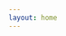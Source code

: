 ```yaml
---
layout: home
---
```


<script setup lang="ts">
import { defineAsyncComponent } from 'vue'
import FlightMap from './components/FlightMap.vue'

const MiniChat = defineAsyncComponent(() => 
  import('./components/MiniChat.vue')
)

const flightData = [
  {
    date: "2014-06-07",
    time: "17:40:00",
    origin: "SIN",
    destination: "DXB",
    flightNumber: "EK405",
    departureDateTime: "2014-06-07T17:40:00",
    arrivalDateTime: "2014-06-08T00:50:00",
    airline: "EK",
    aircraft: "77W",
    class: null,
    seat: null
  },
  {
    date: "2014-06-07",
    time: "05:15:00",
    origin: "DXB",
    destination: "BOS",
    flightNumber: "EK237",
    departureDateTime: "2014-06-08T05:15:00",
    arrivalDateTime: "2014-06-08T18:45:00",
    airline: "EK",
    aircraft: "77L",
    class: null,
    seat: null
  },
  {
    date: "2014-07-03",
    time: "22:45:00",
    origin: "BOS",
    destination: "ATL",
    flightNumber: "DL1201",
    departureDateTime: "2014-07-03T22:45:00",
    arrivalDateTime: "2014-07-04T01:38:00",
    airline: "DL",
    aircraft: "738",
    class: null,
    seat: null
  },
  {
    date: "2014-07-04",
    time: "02:50:00",
    origin: "ATL",
    destination: "TPA",
    flightNumber: "DL2277",
    departureDateTime: "2014-07-04T02:50:00",
    arrivalDateTime: "2014-07-04T04:13:00",
    airline: "DL",
    aircraft: "739",
    class: null,
    seat: null
  },
  {
    date: "2014-07-06",
    time: "14:15:00",
    origin: "TPA",
    destination: "BOS",
    flightNumber: "B6192",
    departureDateTime: "2014-07-06T14:15:00",
    arrivalDateTime: "2014-07-06T17:13:00",
    airline: "B6",
    aircraft: "320",
    class: null,
    seat: null
  },
  {
    date: "2014-08-16",
    time: "03:15:00",
    origin: "BOS",
    destination: "DXB",
    flightNumber: "EK238",
    departureDateTime: "2014-08-16T03:15:00",
    arrivalDateTime: "2014-08-16T15:30:00",
    airline: "EK",
    aircraft: "77W",
    class: null,
    seat: null
  },
  {
    date: "2014-08-16",
    time: "22:45:00",
    origin: "DXB",
    destination: "SIN",
    flightNumber: "EK432",
    departureDateTime: "2014-08-16T22:45:00",
    arrivalDateTime: "2014-08-17T06:05:00",
    airline: "EK",
    aircraft: "77W",
    class: null,
    seat: null
  },
  {
    date: "2014-08-24",
    time: "02:15:00",
    origin: "SIN",
    destination: "HKG",
    flightNumber: "3K697",
    departureDateTime: "2014-08-24T02:15:00",
    arrivalDateTime: "2014-08-24T06:15:00",
    airline: "3K",
    aircraft: "320",
    class: null,
    seat: null
  },
  {
    date: "2014-08-29",
    time: "06:55:00",
    origin: "HKG",
    destination: "SIN",
    flightNumber: "3K698",
    departureDateTime: "2014-08-29T06:55:00",
    arrivalDateTime: "2014-08-29T10:40:00",
    airline: "3K",
    aircraft: "320",
    class: null,
    seat: null
  },
  {
    date: "2015-06-07",
    time: "15:15:00",
    origin: "SIN",
    destination: "IST",
    flightNumber: "TK55",
    departureDateTime: "2015-06-07T15:15:00",
    arrivalDateTime: "2015-06-08T02:40:00",
    airline: "TK",
    aircraft: "330",
    class: null,
    seat: null
  },
  {
    date: "2015-06-08",
    time: "06:30:00",
    origin: "IST",
    destination: "GRU",
    flightNumber: "TK15",
    departureDateTime: "2015-06-08T06:30:00",
    arrivalDateTime: "2015-06-08T19:55:00",
    airline: "TK",
    aircraft: "77W",
    class: null,
    seat: null
  },
  {
    date: "2015-09-10",
    time: "06:05:00",
    origin: "GRU",
    destination: "IST",
    flightNumber: "TK16",
    departureDateTime: "2015-09-10T06:05:00",
    arrivalDateTime: "2015-09-10T18:35:00",
    airline: "TK",
    aircraft: "77W",
    class: null,
    seat: null
  },
  {
    date: "2015-09-10",
    time: "22:20:00",
    origin: "IST",
    destination: "SIN",
    flightNumber: "TK54",
    departureDateTime: "2015-09-10T22:20:00",
    arrivalDateTime: "2015-09-11T09:25:00",
    airline: "TK",
    aircraft: "330",
    class: null,
    seat: null
  },
  {
    date: "2015-10-12",
    time: "13:45:00",
    origin: "SIN",
    destination: "DXB",
    flightNumber: "EK355",
    departureDateTime: "2015-10-12T13:45:00",
    arrivalDateTime: "2015-10-12T20:55:00",
    airline: "EK",
    aircraft: "388",
    class: null,
    seat: null
  },
  {
    date: "2015-10-12",
    time: "23:20:00",
    origin: "DXB",
    destination: "FCO",
    flightNumber: "EK99",
    departureDateTime: "2015-10-12T23:20:00",
    arrivalDateTime: "2015-10-13T05:25:00",
    airline: "EK",
    aircraft: "773",
    class: null,
    seat: null
  },
  {
    date: "2015-10-18",
    time: "13:25:00",
    origin: "FCO",
    destination: "DXB",
    flightNumber: "EK98",
    departureDateTime: "2015-10-18T13:25:00",
    arrivalDateTime: "2015-10-18T19:15:00",
    airline: "EK",
    aircraft: "388",
    class: null,
    seat: null
  },
  {
    date: "2015-10-18",
    time: "23:05:00",
    origin: "DXB",
    destination: "SIN",
    flightNumber: "EK354",
    departureDateTime: "2015-10-18T23:05:00",
    arrivalDateTime: "2015-10-19T07:00:00",
    airline: "EK",
    aircraft: "388",
    class: null,
    seat: null
  },
  {
    date: "2015-12-20",
    time: "23:45:00",
    origin: "SIN",
    destination: "CGK",
    flightNumber: "3K201",
    departureDateTime: "2015-12-20T23:45:00",
    arrivalDateTime: "2015-12-21T01:35:00",
    airline: "3K",
    aircraft: null,
    class: null,
    seat: null
  },
  {
    date: "2016-02-05",
    time: "09:45:00",
    origin: "SIN",
    destination: "CGK",
    flightNumber: "GA835",
    departureDateTime: "2016-02-05T09:45:00",
    arrivalDateTime: "2016-02-05T11:40:00",
    airline: "GA",
    aircraft: "738",
    class: null,
    seat: null
  },
  {
    date: "2016-02-10",
    time: "04:15:00",
    origin: "CGK",
    destination: "SIN",
    flightNumber: "JT*154",
    departureDateTime: "2016-02-10T04:15:00",
    arrivalDateTime: "2016-02-10T06:00:00",
    airline: "JT*",
    aircraft: "739",
    class: null,
    seat: null
  },
  {
    date: "2017-01-08",
    time: "13:00:00",
    origin: "CGK",
    destination: "SIN",
    flightNumber: "TR2273",
    departureDateTime: "2017-01-08T13:00:00",
    arrivalDateTime: "2017-01-08T14:50:00",
    airline: "TR",
    aircraft: "320",
    class: null,
    seat: null
  },
  {
    date: "2017-07-02",
    time: "13:40:00",
    origin: "SIN",
    destination: "DXB",
    flightNumber: "EK355",
    departureDateTime: "2017-07-02T13:40:00",
    arrivalDateTime: "2017-07-02T20:50:00",
    airline: "EK",
    aircraft: null,
    class: "Economy",
    seat: null
  },
  {
    date: "2017-07-03",
    time: "00:00:00",
    origin: "DXB",
    destination: "MUC",
    flightNumber: "EK53",
    departureDateTime: "2017-07-03T00:00:00",
    arrivalDateTime: "2017-07-03T06:35:00",
    airline: "EK",
    aircraft: "77W",
    class: "Economy",
    seat: null
  },
  {
    date: "2017-07-16",
    time: "06:30:00",
    origin: "TXL",
    destination: "MUC",
    flightNumber: "AB6185",
    departureDateTime: "2017-07-16T06:30:00",
    arrivalDateTime: "2017-07-16T07:40:00",
    airline: "AB",
    aircraft: null,
    class: null,
    seat: null
  },
  {
    date: "2017-07-16",
    time: "13:40:00",
    origin: "MUC",
    destination: "DXB",
    flightNumber: "EK50",
    departureDateTime: "2017-07-16T13:40:00",
    arrivalDateTime: "2017-07-16T19:45:00",
    airline: "EK",
    aircraft: "388",
    class: "Economy",
    seat: "81H"
  },
  {
    date: "2017-07-16",
    time: "23:05:00",
    origin: "DXB",
    destination: "SIN",
    flightNumber: "EK354",
    departureDateTime: "2017-07-16T23:05:00",
    arrivalDateTime: "2017-07-17T07:00:00",
    airline: "EK",
    aircraft: "388",
    class: "Economy",
    seat: "47C"
  },
  {
    date: "2017-09-23",
    time: "00:10:00",
    origin: "SIN",
    destination: "CGK",
    flightNumber: "TR2274",
    departureDateTime: "2017-09-23T00:10:00",
    arrivalDateTime: "2017-09-23T02:05:00",
    airline: "TR",
    aircraft: null,
    class: null,
    seat: null
  },
  {
    date: "2017-10-01",
    time: "06:50:00",
    origin: "CGK",
    destination: "SIN",
    flightNumber: "QZ266",
    departureDateTime: "2017-10-01T06:50:00",
    arrivalDateTime: "2017-10-01T08:40:00",
    airline: "QZ",
    aircraft: null,
    class: null,
    seat: null
  },
  {
    date: "2017-12-29",
    time: "23:30:00",
    origin: "SIN",
    destination: "KNO",
    flightNumber: "SQ5234",
    departureDateTime: "2017-12-29T23:30:00",
    arrivalDateTime: "2017-12-30T00:55:00",
    airline: "SQ",
    aircraft: "738",
    class: "Economy (K)",
    seat: "16D"
  },
  {
    date: "2018-01-03",
    time: "09:25:00",
    origin: "KNO",
    destination: "SIN",
    flightNumber: "3K284",
    departureDateTime: "2018-01-03T09:25:00",
    arrivalDateTime: "2018-01-03T10:50:00",
    airline: "3K",
    aircraft: "320",
    class: null,
    seat: null
  },
  {
    date: "2018-02-16",
    time: "01:50:00",
    origin: "SIN",
    destination: "CGK",
    flightNumber: "TR276",
    departureDateTime: "2018-02-16T01:50:00",
    arrivalDateTime: "2018-02-16T03:45:00",
    airline: "TR",
    aircraft: "320",
    class: "Economy(M1)",
    seat: null
  },
  {
    date: "2018-02-19",
    time: "07:25:00",
    origin: "CGK",
    destination: "SIN",
    flightNumber: "QZ266",
    departureDateTime: "2018-02-19T07:25:00",
    arrivalDateTime: "2018-02-19T09:20:00",
    airline: "QZ",
    aircraft: "32S",
    class: "Economy(V)",
    seat: null
  },
  {
    date: "2018-05-19",
    time: "00:15:00",
    origin: "SIN",
    destination: "CGK",
    flightNumber: "3K201",
    departureDateTime: "2018-05-19T00:15:00",
    arrivalDateTime: "2018-05-19T02:10:00",
    airline: "3K",
    aircraft: null,
    class: null,
    seat: null
  },
  {
    date: "2018-05-20",
    time: "08:10:00",
    origin: "CGK",
    destination: "SIN",
    flightNumber: "3K204",
    departureDateTime: "2018-05-20T08:10:00",
    arrivalDateTime: "2018-05-20T10:00:00",
    airline: "3K",
    aircraft: null,
    class: null,
    seat: null
  },
  {
    date: "2018-05-27",
    time: "09:15:00",
    origin: "CGK",
    destination: "SIN",
    flightNumber: "JT*156",
    departureDateTime: "2018-05-27T09:15:00",
    arrivalDateTime: "2018-05-27T11:00:00",
    airline: "JT*",
    aircraft: "739",
    class: null,
    seat: null
  },
  {
    date: "2018-08-05",
    time: "11:25:00",
    origin: "SIN",
    destination: "BLR",
    flightNumber: "9W23",
    departureDateTime: "2018-08-05T11:25:00",
    arrivalDateTime: "2018-08-05T15:55:00",
    airline: "9W",
    aircraft: "738",
    class: null,
    seat: null
  },
  {
    date: "2018-08-10",
    time: "20:00:00",
    origin: "BLR",
    destination: "SIN",
    flightNumber: "9W26",
    departureDateTime: "2018-08-10T20:00:00",
    arrivalDateTime: "2018-08-11T00:55:00",
    airline: "9W",
    aircraft: "738",
    class: null,
    seat: null
  },
  {
    date: "2018-08-22",
    time: "00:15:00",
    origin: "SIN",
    destination: "CGK",
    flightNumber: "3K201",
    departureDateTime: "2018-08-22T00:15:00",
    arrivalDateTime: "2018-08-22T02:10:00",
    airline: "3K",
    aircraft: "32S",
    class: null,
    seat: null
  },
  {
    date: "2018-08-23",
    time: "22:25:00",
    origin: "CGK",
    destination: "SIN",
    flightNumber: "SQ951",
    departureDateTime: "2018-08-23T22:25:00",
    arrivalDateTime: "2018-08-24T00:10:00",
    airline: "SQ",
    aircraft: "773",
    class: null,
    seat: null
  },
  {
    date: "2018-08-24",
    time: "01:25:00",
    origin: "SIN",
    destination: "SFO",
    flightNumber: "SQ32",
    departureDateTime: "2018-08-24T01:25:00",
    arrivalDateTime: "2018-08-24T16:40:00",
    airline: "SQ",
    aircraft: "359",
    class: null,
    seat: null
  },
  {
    date: "2018-08-30",
    time: "18:10:00",
    origin: "SFO",
    destination: "LAX",
    flightNumber: "DL2727",
    departureDateTime: "2018-08-30T18:10:00",
    arrivalDateTime: "2018-08-30T19:50:00",
    airline: "DL",
    aircraft: "738",
    class: "Basic Economy (E)",
    seat: "30A"
  },
  {
    date: "2018-09-06",
    time: "00:50:00",
    origin: "LAX",
    destination: "ICN",
    flightNumber: "SQ7",
    departureDateTime: "2018-09-06T00:50:00",
    arrivalDateTime: "2018-09-06T14:05:00",
    airline: "SQ",
    aircraft: "77W",
    class: null,
    seat: null
  },
  {
    date: "2018-09-06",
    time: "15:35:00",
    origin: "ICN",
    destination: "SIN",
    flightNumber: "SQ7",
    departureDateTime: "2018-09-06T15:35:00",
    arrivalDateTime: "2018-09-06T21:55:00",
    airline: "SQ",
    aircraft: null,
    class: null,
    seat: null
  },
  {
    date: "2018-09-06",
    time: "23:40:00",
    origin: "SIN",
    destination: "CGK",
    flightNumber: "SQ952",
    departureDateTime: "2018-09-06T23:40:00",
    arrivalDateTime: "2018-09-07T01:25:00",
    airline: "SQ",
    aircraft: "773",
    class: null,
    seat: null
  },
  {
    date: "2018-09-09",
    time: "09:15:00",
    origin: "CGK",
    destination: "SIN",
    flightNumber: "JT*156",
    departureDateTime: "2018-09-09T09:15:00",
    arrivalDateTime: "2018-09-09T11:00:00",
    airline: "JT*",
    aircraft: "739",
    class: null,
    seat: null
  },
  {
    date: "2018-11-09",
    time: "23:45:00",
    origin: "SIN",
    destination: "CGK",
    flightNumber: "3K201",
    departureDateTime: "2018-11-09T23:45:00",
    arrivalDateTime: "2018-11-10T01:35:00",
    airline: "3K",
    aircraft: "32S",
    class: null,
    seat: null
  },
  {
    date: "2018-11-11",
    time: "14:55:00",
    origin: "CGK",
    destination: "SIN",
    flightNumber: "3K206",
    departureDateTime: "2018-11-11T14:55:00",
    arrivalDateTime: "2018-11-11T16:45:00",
    airline: "3K",
    aircraft: "32S",
    class: null,
    seat: null
  },
  {
    date: "2018-12-01",
    time: "10:00:00",
    origin: "SIN",
    destination: "HKG",
    flightNumber: "CX716",
    departureDateTime: "2018-12-01T10:00:00",
    arrivalDateTime: "2018-12-01T13:55:00",
    airline: "CX",
    aircraft: "351",
    class: null,
    seat: null
  },
  {
    date: "2018-12-04",
    time: "12:00:00",
    origin: "HKG",
    destination: "SIN",
    flightNumber: "CX715",
    departureDateTime: "2018-12-04T12:00:00",
    arrivalDateTime: "2018-12-04T15:55:00",
    airline: "CX",
    aircraft: "773",
    class: null,
    seat: null
  },
  {
    date: "2019-01-06",
    time: "10:15:00",
    origin: "SIN",
    destination: "BKK",
    flightNumber: "TG408",
    departureDateTime: "2019-01-06T10:15:00",
    arrivalDateTime: "2019-01-06T12:35:00",
    airline: "TG",
    aircraft: "772",
    class: "Coach Class",
    seat: null
  },
  {
    date: "2019-01-06",
    time: "14:35:00",
    origin: "BKK",
    destination: "BLR",
    flightNumber: "TG325",
    departureDateTime: "2019-01-06T14:35:00",
    arrivalDateTime: "2019-01-06T18:25:00",
    airline: "TG",
    aircraft: "772",
    class: "Coach Class",
    seat: null
  },
  {
    date: "2019-01-18",
    time: "19:30:00",
    origin: "BLR",
    destination: "BKK",
    flightNumber: "TG326",
    departureDateTime: "2019-01-18T19:30:00",
    arrivalDateTime: "2019-01-18T23:15:00",
    airline: "TG",
    aircraft: "772",
    class: "Coach Class",
    seat: null
  },
  {
    date: "2019-01-19",
    time: "01:00:00",
    origin: "BKK",
    destination: "SIN",
    flightNumber: "TG403",
    departureDateTime: "2019-01-19T01:00:00",
    arrivalDateTime: "2019-01-19T03:15:00",
    airline: "TG",
    aircraft: "359",
    class: "Coach Class",
    seat: null
  },
  {
    date: "2019-02-02",
    time: "01:50:00",
    origin: "SIN",
    destination: "CGK",
    flightNumber: "TR276",
    departureDateTime: "2019-02-02T01:50:00",
    arrivalDateTime: "2019-02-02T03:45:00",
    airline: "TR",
    aircraft: "319",
    class: null,
    seat: null
  },
  {
    date: "2019-02-10",
    time: "13:00:00",
    origin: "CGK",
    destination: "SIN",
    flightNumber: "TR279",
    departureDateTime: "2019-02-10T13:00:00",
    arrivalDateTime: "2019-02-10T15:00:00",
    airline: "TR",
    aircraft: "319",
    class: null,
    seat: null
  },
  {
    date: "2019-03-10",
    time: "10:15:00",
    origin: "SIN",
    destination: "BKK",
    flightNumber: "TG408",
    departureDateTime: "2019-03-10T10:15:00",
    arrivalDateTime: "2019-03-10T12:35:00",
    airline: "TG",
    aircraft: "772",
    class: "Coach Class",
    seat: null
  },
  {
    date: "2019-03-10",
    time: "14:35:00",
    origin: "BKK",
    destination: "BLR",
    flightNumber: "TG325",
    departureDateTime: "2019-03-10T14:35:00",
    arrivalDateTime: "2019-03-10T18:25:00",
    airline: "TG",
    aircraft: "772",
    class: "Coach Class",
    seat: null
  },
  {
    date: "2019-03-29",
    time: "19:30:00",
    origin: "BLR",
    destination: "BKK",
    flightNumber: "TG326",
    departureDateTime: "2019-03-29T19:30:00",
    arrivalDateTime: "2019-03-29T23:15:00",
    airline: "TG",
    aircraft: "772",
    class: "Coach Class",
    seat: null
  },
  {
    date: "2019-03-30",
    time: "01:00:00",
    origin: "BKK",
    destination: "SIN",
    flightNumber: "TG403",
    departureDateTime: "2019-03-30T01:00:00",
    arrivalDateTime: "2019-03-30T03:15:00",
    airline: "TG",
    aircraft: "359",
    class: "Coach Class",
    seat: null
  },
  {
    date: "2019-05-07",
    time: "04:50:00",
    origin: "SIN",
    destination: "BKK",
    flightNumber: "SQ974",
    departureDateTime: "2019-05-07T04:50:00",
    arrivalDateTime: "2019-05-07T07:20:00",
    airline: "SQ",
    aircraft: "333",
    class: "Coach Class",
    seat: "51F"
  },
  {
    date: "2019-05-10",
    time: "14:10:00",
    origin: "BKK",
    destination: "SIN",
    flightNumber: "SQ981",
    departureDateTime: "2019-05-10T14:10:00",
    arrivalDateTime: "2019-05-10T16:25:00",
    airline: "SQ",
    aircraft: "781",
    class: "Coach Class",
    seat: "65B"
  },
  {
    date: "2019-06-01",
    time: "01:10:00",
    origin: "SIN",
    destination: "PEN",
    flightNumber: "TR426",
    departureDateTime: "2019-06-01T01:10:00",
    arrivalDateTime: "2019-06-01T02:30:00",
    airline: "TR",
    aircraft: "320",
    class: null,
    seat: null
  },
  {
    date: "2019-06-04",
    time: "03:10:00",
    origin: "PEN",
    destination: "SIN",
    flightNumber: "TR427",
    departureDateTime: "2019-06-04T03:10:00",
    arrivalDateTime: "2019-06-04T04:40:00",
    airline: "TR",
    aircraft: "320",
    class: null,
    seat: null
  },
  {
    date: "2019-06-05",
    time: "02:20:00",
    origin: "SIN",
    destination: "CGK",
    flightNumber: "TR276",
    departureDateTime: "2019-06-05T02:20:00",
    arrivalDateTime: "2019-06-05T04:10:00",
    airline: "TR",
    aircraft: null,
    class: null,
    seat: null
  },
  {
    date: "2019-06-09",
    time: "14:35:00",
    origin: "CGK",
    destination: "SIN",
    flightNumber: "3K206",
    departureDateTime: "2019-06-09T14:35:00",
    arrivalDateTime: "2019-06-09T16:25:00",
    airline: "3K",
    aircraft: "32A",
    class: "Economy",
    seat: null
  },
  {
    date: "2019-06-10",
    time: "15:25:00",
    origin: "SIN",
    destination: "IST",
    flightNumber: "TK55",
    departureDateTime: "2019-06-10T15:25:00",
    arrivalDateTime: "2019-06-11T02:25:00",
    airline: "TK",
    aircraft: "738",
    class: "Coach Class",
    seat: null
  },
  {
    date: "2019-06-11",
    time: "05:30:00",
    origin: "IST",
    destination: "NCE",
    flightNumber: "TK1813",
    departureDateTime: "2019-06-11T05:30:00",
    arrivalDateTime: "2019-06-11T08:35:00",
    airline: "TK",
    aircraft: "321",
    class: "Coach Class",
    seat: null
  },
  {
    date: "2019-07-05",
    time: "16:20:00",
    origin: "NCE",
    destination: "IST",
    flightNumber: "TK1816",
    departureDateTime: "2019-07-05T16:20:00",
    arrivalDateTime: "2019-07-05T19:15:00",
    airline: "TK",
    aircraft: "321",
    class: "Coach Class",
    seat: null
  },
  {
    date: "2019-07-05",
    time: "23:00:00",
    origin: "IST",
    destination: "SIN",
    flightNumber: "TK54",
    departureDateTime: "2019-07-05T23:00:00",
    arrivalDateTime: "2019-07-06T09:50:00",
    airline: "TK",
    aircraft: "738",
    class: "Coach Class",
    seat: null
  },
  {
    date: "2019-08-04",
    time: "15:25:00",
    origin: "SIN",
    destination: "IST",
    flightNumber: "TK55",
    departureDateTime: "2019-08-04T15:25:00",
    arrivalDateTime: "2019-08-05T02:25:00",
    airline: "TK",
    aircraft: "738",
    class: "Coach Class",
    seat: null
  },
  {
    date: "2019-08-05",
    time: "05:25:00",
    origin: "IST",
    destination: "NCE",
    flightNumber: "TK1813",
    departureDateTime: "2019-08-05T05:25:00",
    arrivalDateTime: "2019-08-05T08:30:00",
    airline: "TK",
    aircraft: "32B",
    class: "Coach Class",
    seat: null
  },
  {
    date: "2019-08-15",
    time: "04:10:00",
    origin: "NCE",
    destination: "CDG",
    flightNumber: "U23990",
    departureDateTime: "2019-08-15T04:10:00",
    arrivalDateTime: "2019-08-15T05:50:00",
    airline: "U2",
    aircraft: null,
    class: null,
    seat: null
  },
  {
    date: "2019-08-18",
    time: "13:05:00",
    origin: "CDG",
    destination: "NCE",
    flightNumber: "U23995",
    departureDateTime: "2019-08-18T13:05:00",
    arrivalDateTime: "2019-08-18T14:40:00",
    airline: "U2",
    aircraft: null,
    class: null,
    seat: null
  },
  {
    date: "2019-08-30",
    time: "16:20:00",
    origin: "NCE",
    destination: "IST",
    flightNumber: "TK1816",
    departureDateTime: "2019-08-30T16:20:00",
    arrivalDateTime: "2019-08-30T19:15:00",
    airline: "TK",
    aircraft: "321",
    class: "Coach Class",
    seat: null
  },
  {
    date: "2019-08-30",
    time: "23:00:00",
    origin: "IST",
    destination: "SIN",
    flightNumber: "TK54",
    departureDateTime: "2019-08-30T23:00:00",
    arrivalDateTime: "2019-08-31T09:50:00",
    airline: "TK",
    aircraft: "77W",
    class: "Coach Class",
    seat: null
  },
  {
    date: "2019-10-06",
    time: "15:40:00",
    origin: "SIN",
    destination: "FRA",
    flightNumber: "LH779",
    departureDateTime: "2019-10-06T15:40:00",
    arrivalDateTime: "2019-10-07T04:20:00",
    airline: "LH",
    aircraft: "388",
    class: "Economy",
    seat: "63D"
  },
  {
    date: "2019-10-07",
    time: "06:15:00",
    origin: "FRA",
    destination: "NCE",
    flightNumber: "LH1058",
    departureDateTime: "2019-10-07T06:15:00",
    arrivalDateTime: "2019-10-07T07:40:00",
    airline: "LH",
    aircraft: "32A",
    class: "Economy",
    seat: "7C"
  },
  {
    date: "2019-11-01",
    time: "18:05:00",
    origin: "NCE",
    destination: "FRA",
    flightNumber: "LH1065",
    departureDateTime: "2019-11-01T18:05:00",
    arrivalDateTime: "2019-11-01T19:40:00",
    airline: "LH",
    aircraft: "32A",
    class: "ECO CLASSIC",
    seat: "14C"
  },
  {
    date: "2019-11-13",
    time: "08:10:00",
    origin: "CDG",
    destination: "MUC",
    flightNumber: "LH2227",
    departureDateTime: "2019-11-13T08:10:00",
    arrivalDateTime: "2019-11-13T09:35:00",
    airline: "LH",
    aircraft: "32A",
    class: "Coach Class",
    seat: null
  },
  {
    date: "2019-11-13",
    time: "11:20:00",
    origin: "MUC",
    destination: "SIN",
    flightNumber: "SQ327",
    departureDateTime: "2019-11-13T11:20:00",
    arrivalDateTime: "2019-11-13T23:00:00",
    airline: "SQ",
    aircraft: "359",
    class: "Coach Class",
    seat: null
  },
  {
    date: "2019-11-14",
    time: "01:30:00",
    origin: "SIN",
    destination: "CGK",
    flightNumber: "SQ956",
    departureDateTime: "2019-11-14T01:30:00",
    arrivalDateTime: "2019-11-14T03:15:00",
    airline: "SQ",
    aircraft: "359",
    class: null,
    seat: null
  },
  {
    date: "2019-12-24",
    time: "07:00:00",
    origin: "SIN",
    destination: "CGK",
    flightNumber: "3K203",
    departureDateTime: "2019-12-24T07:00:00",
    arrivalDateTime: "2019-12-24T08:55:00",
    airline: "3K",
    aircraft: "320",
    class: null,
    seat: null
  },
  {
    date: "2020-01-01",
    time: "14:55:00",
    origin: "CGK",
    destination: "SIN",
    flightNumber: "3K206",
    departureDateTime: "2020-01-01T14:55:00",
    arrivalDateTime: "2020-01-01T16:45:00",
    airline: "3K",
    aircraft: "320",
    class: null,
    seat: null
  },
  {
    date: "2020-01-24",
    time: "23:45:00",
    origin: "SIN",
    destination: "CGK",
    flightNumber: "3K201",
    departureDateTime: "2020-01-24T23:45:00",
    arrivalDateTime: "2020-01-25T01:35:00",
    airline: "3K",
    aircraft: "320",
    class: null,
    seat: null
  },
  {
    date: "2020-02-02",
    time: "13:45:00",
    origin: "CGK",
    destination: "SIN",
    flightNumber: "3K212",
    departureDateTime: "2020-02-02T13:45:00",
    arrivalDateTime: "2020-02-02T15:40:00",
    airline: "3K",
    aircraft: "32A",
    class: null,
    seat: null
  },
  {
    date: "2020-03-04",
    time: "23:30:00",
    origin: "SIN",
    destination: "KNO",
    flightNumber: "SQ5234",
    departureDateTime: "2020-03-04T23:30:00",
    arrivalDateTime: "2020-03-05T00:55:00",
    airline: "SQ",
    aircraft: "73H",
    class: null,
    seat: null
  },
  {
    date: "2020-03-09",
    time: "09:25:00",
    origin: "KNO",
    destination: "SIN",
    flightNumber: "3K284",
    departureDateTime: "2020-03-09T09:25:00",
    arrivalDateTime: "2020-03-09T10:50:00",
    airline: "3K",
    aircraft: "32A",
    class: null,
    seat: null
  },
  {
    date: "2022-05-13",
    time: "23:50:00",
    origin: "SIN",
    destination: "CGK",
    flightNumber: "3K201",
    departureDateTime: "2022-05-13T23:50:00",
    arrivalDateTime: "2022-05-14T02:00:00",
    airline: "3K",
    aircraft: "320",
    class: null,
    seat: null
  },
  {
    date: "2022-06-12",
    time: "12:55:00",
    origin: "CGK",
    destination: "SIN",
    flightNumber: "TR279",
    departureDateTime: "2022-06-12T12:55:00",
    arrivalDateTime: "2022-06-12T14:55:00",
    airline: "TR",
    aircraft: "320",
    class: null,
    seat: null
  },
  {
    date: "2022-09-10",
    time: "04:15:00",
    origin: "CGK",
    destination: "SIN",
    flightNumber: "SQ957",
    departureDateTime: "2022-09-10T04:15:00",
    arrivalDateTime: "2022-09-10T06:05:00",
    airline: "SQ",
    aircraft: "359",
    class: null,
    seat: null
  },
  {
    date: "2022-10-02",
    time: "04:30:00",
    origin: "SIN",
    destination: "CGK",
    flightNumber: "SQ958",
    departureDateTime: "2022-10-02T04:30:00",
    arrivalDateTime: "2022-10-02T06:15:00",
    airline: "SQ",
    aircraft: "359",
    class: null,
    seat: null
  },
  {
    date: "2022-12-03",
    time: "12:05:00",
    origin: "SIN",
    destination: "BLR",
    flightNumber: "SQ510",
    departureDateTime: "2022-12-03T12:05:00",
    arrivalDateTime: "2022-12-03T16:25:00",
    airline: "SQ",
    aircraft: "359",
    class: null,
    seat: null
  },
  {
    date: "2022-12-11",
    time: "06:25:00",
    origin: "BLR",
    destination: "SIN",
    flightNumber: "SQ509",
    departureDateTime: "2022-12-11T06:25:00",
    arrivalDateTime: "2022-12-11T11:00:00",
    airline: "SQ",
    aircraft: "7M8",
    class: "Economy",
    seat: null
  },
  {
    date: "2022-12-19",
    time: "04:15:00",
    origin: "CGK",
    destination: "SIN",
    flightNumber: "SQ957",
    departureDateTime: "2022-12-19T04:15:00",
    arrivalDateTime: "2022-12-19T06:00:00",
    airline: "SQ",
    aircraft: "359",
    class: null,
    seat: null
  },
  {
    date: "2023-01-15",
    time: "04:30:00",
    origin: "SIN",
    destination: "CGK",
    flightNumber: "SQ958",
    departureDateTime: "2023-01-15T04:30:00",
    arrivalDateTime: "2023-01-15T06:15:00",
    airline: "SQ",
    aircraft: "359",
    class: null,
    seat: null
  },
  {
    date: "2023-01-19",
    time: "02:25:00",
    origin: "SIN",
    destination: "CGK",
    flightNumber: "QZ263",
    departureDateTime: "2023-01-19T02:25:00",
    arrivalDateTime: "2023-01-19T04:15:00",
    airline: "QZ",
    aircraft: "320",
    class: null,
    seat: null
  },
  {
    date: "2023-02-05",
    time: "11:20:00",
    origin: "CGK",
    destination: "SIN",
    flightNumber: "QZ268",
    departureDateTime: "2023-02-05T11:20:00",
    arrivalDateTime: "2023-02-05T13:10:00",
    airline: "QZ",
    aircraft: "320",
    class: null,
    seat: null
  },
  {
    date: "2023-04-15",
    time: "02:20:00",
    origin: "SIN",
    destination: "CGK",
    flightNumber: "TR276",
    departureDateTime: "2023-04-15T02:20:00",
    arrivalDateTime: "2023-04-15T04:05:00",
    airline: "TR",
    aircraft: "320",
    class: null,
    seat: null
  },
  {
    date: "2023-05-07",
    time: "12:55:00",
    origin: "CGK",
    destination: "SIN",
    flightNumber: "TR279",
    departureDateTime: "2023-05-07T12:55:00",
    arrivalDateTime: "2023-05-07T14:55:00",
    airline: "TR",
    aircraft: "320",
    class: null,
    seat: null
  },
  {
    date: "2023-07-03",
    time: "01:55:00",
    origin: "SIN",
    destination: "CGK",
    flightNumber: "CTV523",
    departureDateTime: "2023-07-03T01:55:00",
    arrivalDateTime: "2023-07-03T02:55:00",
    airline: "CTV",
    aircraft: null,
    class: null,
    seat: null
  },
  {
    date: "2023-07-29",
    time: "09:20:00",
    origin: "CGK",
    destination: "SIN",
    flightNumber: "CTV526",
    departureDateTime: "2023-07-29T09:20:00",
    arrivalDateTime: "2023-07-29T11:00:00",
    airline: "CTV",
    aircraft: null,
    class: null,
    seat: null
  },
  {
    date: "2023-08-12",
    time: "01:45:00",
    origin: "SIN",
    destination: "HKG",
    flightNumber: "CX658",
    departureDateTime: "2023-08-12T01:45:00",
    arrivalDateTime: "2023-08-12T06:10:00",
    airline: "CX",
    aircraft: "359",
    class: null,
    seat: "63H"
  },
  {
    date: "2023-08-20",
    time: "12:45:00",
    origin: "HKG",
    destination: "SIN",
    flightNumber: "CX715",
    departureDateTime: "2023-08-20T12:45:00",
    arrivalDateTime: "2023-08-20T16:35:00",
    airline: "CX",
    aircraft: "359",
    class: null,
    seat: null
  },
  {
    date: "2023-08-31",
    time: "12:00:00",
    origin: "SIN",
    destination: "CGK",
    flightNumber: "CTV527",
    departureDateTime: "2023-08-31T12:00:00",
    arrivalDateTime: "2023-08-31T13:00:00",
    airline: "CTV",
    aircraft: null,
    class: null,
    seat: null
  },
  {
    date: "2023-09-05",
    time: "09:20:00",
    origin: "CGK",
    destination: "SIN",
    flightNumber: "CTV526",
    departureDateTime: "2023-09-05T09:20:00",
    arrivalDateTime: "2023-09-05T11:20:00",
    airline: "CTV",
    aircraft: null,
    class: null,
    seat: null
  },
  {
    date: "2023-10-01",
    time: "03:15:00",
    origin: "SIN",
    destination: "IST",
    flightNumber: "TK209",
    departureDateTime: "2023-10-01T03:15:00",
    arrivalDateTime: "2023-10-01T14:20:00",
    airline: "TK",
    aircraft: "359",
    class: null,
    seat: null
  },
  {
    date: "2023-10-09",
    time: "14:15:00",
    origin: "IST",
    destination: "SIN",
    flightNumber: "TK208",
    departureDateTime: "2023-10-09T14:15:00",
    arrivalDateTime: "2023-10-10T01:00:00",
    airline: "TK",
    aircraft: "359",
    class: null,
    seat: null
  },
  {
    date: "2023-11-18",
    time: "12:00:00",
    origin: "SIN",
    destination: "CGK",
    flightNumber: "CTV527",
    departureDateTime: "2023-11-18T12:00:00",
    arrivalDateTime: "2023-11-18T13:50:00",
    airline: "CTV",
    aircraft: null,
    class: null,
    seat: null
  },
  {
    date: "2023-11-20",
    time: "11:00:00",
    origin: "CGK",
    destination: "SIN",
    flightNumber: "SQ963",
    departureDateTime: "2023-11-20T11:00:00",
    arrivalDateTime: "2023-11-20T12:45:00",
    airline: "SQ",
    aircraft: "359",
    class: null,
    seat: null
  },
  {
    date: "2023-11-20",
    time: "15:45:00",
    origin: "SIN",
    destination: "MXP",
    flightNumber: "SQ356",
    departureDateTime: "2023-11-20T15:45:00",
    arrivalDateTime: "2023-11-21T04:55:00",
    airline: "SQ",
    aircraft: "359",
    class: null,
    seat: null
  },
  {
    date: "2023-12-07",
    time: "09:25:00",
    origin: "AMS",
    destination: "SIN",
    flightNumber: "SQ323",
    departureDateTime: "2023-12-07T09:25:00",
    arrivalDateTime: "2023-12-07T21:55:00",
    airline: "SQ",
    aircraft: "359",
    class: null,
    seat: null
  },
  {
    date: "2023-12-07",
    time: "22:50:00",
    origin: "SIN",
    destination: "CGK",
    flightNumber: "SQ950",
    departureDateTime: "2023-12-07T22:50:00",
    arrivalDateTime: "2023-12-08T00:35:00",
    airline: "SQ",
    aircraft: "77W",
    class: "Economy",
    seat: null
  },
  {
    date: "2024-02-05",
    time: "11:30:00",
    origin: "SIN",
    destination: "CGK",
    flightNumber: "GA837",
    departureDateTime: "2024-02-05T11:30:00",
    arrivalDateTime: "2024-02-05T13:30:00",
    airline: "GA",
    aircraft: "339",
    class: null,
    seat: null
  },
  {
    date: "2024-02-13",
    time: "11:40:00",
    origin: "CGK",
    destination: "SIN",
    flightNumber: "GA822",
    departureDateTime: "2024-02-13T11:40:00",
    arrivalDateTime: "2024-02-13T13:25:00",
    airline: "GA",
    aircraft: "73H",
    class: null,
    seat: null
  },
  {
    date: "2024-02-17",
    time: "14:20:00",
    origin: "SIN",
    destination: "SFO",
    flightNumber: "UA28",
    departureDateTime: "2024-02-17T14:20:00",
    arrivalDateTime: "2024-02-18T05:10:00",
    airline: "UA",
    aircraft: "789",
    class: null,
    seat: null
  },
  {
    date: "2024-02-17",
    time: "20:00:00",
    origin: "HNL",
    destination: "SFO",
    flightNumber: "UA214",
    departureDateTime: "2024-02-17T20:00:00",
    arrivalDateTime: "2024-02-18T01:09:00",
    airline: "UA",
    aircraft: "75T",
    class: null,
    seat: "36C"
  },
  {
    date: "2024-02-23",
    time: "18:40:00",
    origin: "SFO",
    destination: "SIN",
    flightNumber: "UA29",
    departureDateTime: "2024-02-23T18:40:00",
    arrivalDateTime: "2024-02-24T12:15:00",
    airline: "UA",
    aircraft: "789",
    class: null,
    seat: null
  },
  {
    date: "2024-04-07",
    time: "04:20:00",
    origin: "SIN",
    destination: "CGK",
    flightNumber: "GA829",
    departureDateTime: "2024-04-07T04:20:00",
    arrivalDateTime: "2024-04-07T06:20:00",
    airline: "GA",
    aircraft: "77W",
    class: null,
    seat: null
  },
  {
    date: "2024-04-28",
    time: "08:40:00",
    origin: "CGK",
    destination: "SIN",
    flightNumber: "GA836",
    departureDateTime: "2024-04-28T08:40:00",
    arrivalDateTime: "2024-04-28T10:25:00",
    airline: "GA",
    aircraft: "333",
    class: null,
    seat: null
  },
  {
    date: "2024-06-13",
    time: "00:40:00",
    origin: "SIN",
    destination: "MAA",
    flightNumber: "SQ524",
    departureDateTime: "2024-06-13T00:40:00",
    arrivalDateTime: "2024-06-13T04:50:00",
    airline: "SQ",
    aircraft: "359",
    class: "Economy",
    seat: null
  },
  {
    date: "2024-06-16",
    time: "06:00:00",
    origin: "MAA",
    destination: "SIN",
    flightNumber: "SQ525",
    departureDateTime: "2024-06-16T06:00:00",
    arrivalDateTime: "2024-06-16T11:00:00",
    airline: "SQ",
    aircraft: "7M8",
    class: "Economy",
    seat: null
  },
  {
    date: "2024-08-04",
    time: "23:50:00",
    origin: "SIN",
    destination: "CGK",
    flightNumber: "3K201",
    departureDateTime: "2024-08-04T23:50:00",
    arrivalDateTime: "2024-08-05T02:00:00",
    airline: "3K",
    aircraft: "320",
    class: null,
    seat: null
  },
  {
    date: "2024-08-10",
    time: "08:25:00",
    origin: "CGK",
    destination: "SIN",
    flightNumber: "3K204",
    departureDateTime: "2024-08-10T08:25:00",
    arrivalDateTime: "2024-08-10T10:30:00",
    airline: "3K",
    aircraft: "320",
    class: null,
    seat: null
  },
  {
    date: "2024-08-11",
    time: "11:50:00",
    origin: "SIN",
    destination: "SFO",
    flightNumber: "SQ34",
    departureDateTime: "2024-08-11T11:50:00",
    arrivalDateTime: "2024-08-12T03:15:00",
    airline: "SQ",
    aircraft: "359",
    class: "Economy",
    seat: null
  },
  {
    date: "2024-08-26",
    time: "05:05:00",
    origin: "SFO",
    destination: "SIN",
    flightNumber: "SQ33",
    departureDateTime: "2024-08-26T05:05:00",
    arrivalDateTime: "2024-08-26T21:40:00",
    airline: "SQ",
    aircraft: "359",
    class: "Economy",
    seat: null
  },
  {
    date: "2024-09-18",
    time: "06:00:00",
    origin: "SIN",
    destination: "KNO",
    flightNumber: "ID*7146",
    departureDateTime: "2024-09-18T06:00:00",
    arrivalDateTime: "2024-09-18T07:15:00",
    airline: "ID*",
    aircraft: "32A",
    class: null,
    seat: null
  },
  {
    date: "2024-09-21",
    time: "13:05:00",
    origin: "KNO",
    destination: "SIN",
    flightNumber: "SQ995",
    departureDateTime: "2024-09-21T13:05:00",
    arrivalDateTime: "2024-09-21T14:35:00",
    airline: "SQ",
    aircraft: "7M8",
    class: "Economy",
    seat: null
  },
  {
    date: "2024-09-24",
    time: "00:00:00",
    origin: "SIN",
    destination: "HKG",
    flightNumber: "CX710",
    departureDateTime: "2024-09-24T00:00:00",
    arrivalDateTime: "2024-09-24T04:20:00",
    airline: "CX",
    aircraft: null,
    class: null,
    seat: null
  },
  {
    date: "2024-09-29",
    time: "08:40:00",
    origin: "HKG",
    destination: "SIN",
    flightNumber: "CX711",
    departureDateTime: "2024-09-29T08:40:00",
    arrivalDateTime: "2024-09-29T12:35:00",
    airline: "CX",
    aircraft: null,
    class: null,
    seat: null
  }
];
</script>

<MiniChat />

<FlightMap :flights="flightData" height="80vh" />
